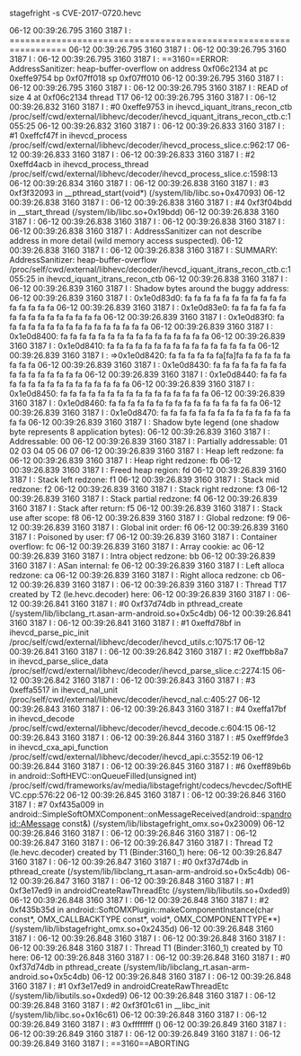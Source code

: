 stagefright -s CVE-2017-0720.hevc

06-12 00:39:26.795  3160  3187 I         : =================================================================
06-12 00:39:26.795  3160  3187 I         :
06-12 00:39:26.795  3160  3187 I         :
06-12 00:39:26.795  3160  3187 I         : ==3160==ERROR: AddressSanitizer: heap-buffer-overflow on address 0xf06c2134 at pc 0xeffe9754 bp 0xf07ff018 sp 0xf07ff010
06-12 00:39:26.795  3160  3187 I         :
06-12 00:39:26.795  3160  3187 I         :
06-12 00:39:26.795  3160  3187 I         : READ of size 4 at 0xf06c2134 thread T17
06-12 00:39:26.795  3160  3187 I         :
06-12 00:39:26.832  3160  3187 I         :     #0 0xeffe9753 in ihevcd_iquant_itrans_recon_ctb /proc/self/cwd/external/libhevc/decoder/ihevcd_iquant_itrans_recon_ctb.c:1055:25
06-12 00:39:26.832  3160  3187 I         :
06-12 00:39:26.833  3160  3187 I         :     #1 0xeffcf47f in ihevcd_process /proc/self/cwd/external/libhevc/decoder/ihevcd_process_slice.c:962:17
06-12 00:39:26.833  3160  3187 I         :
06-12 00:39:26.833  3160  3187 I         :     #2 0xeffd4acb in ihevcd_process_thread /proc/self/cwd/external/libhevc/decoder/ihevcd_process_slice.c:1598:13
06-12 00:39:26.834  3160  3187 I         :
06-12 00:39:26.838  3160  3187 I         :     #3 0xf3f32093 in __pthread_start(void*) (/system/lib/libc.so+0x47093)
06-12 00:39:26.838  3160  3187 I         :
06-12 00:39:26.838  3160  3187 I         :     #4 0xf3f04bdd in __start_thread (/system/lib/libc.so+0x19bdd)
06-12 00:39:26.838  3160  3187 I         :
06-12 00:39:26.838  3160  3187 I         :
06-12 00:39:26.838  3160  3187 I         :
06-12 00:39:26.838  3160  3187 I         : AddressSanitizer can not describe address in more detail (wild memory access suspected).
06-12 00:39:26.838  3160  3187 I         :
06-12 00:39:26.838  3160  3187 I         : SUMMARY: AddressSanitizer: heap-buffer-overflow /proc/self/cwd/external/libhevc/decoder/ihevcd_iquant_itrans_recon_ctb.c:1055:25 in ihevcd_iquant_itrans_recon_ctb
06-12 00:39:26.838  3160  3187 I         :
06-12 00:39:26.839  3160  3187 I         : Shadow bytes around the buggy address:
06-12 00:39:26.839  3160  3187 I         :   0x1e0d83d0: fa fa fa fa fa fa fa fa fa fa fa fa fa fa fa fa
06-12 00:39:26.839  3160  3187 I         :   0x1e0d83e0: fa fa fa fa fa fa fa fa fa fa fa fa fa fa fa fa
06-12 00:39:26.839  3160  3187 I         :   0x1e0d83f0: fa fa fa fa fa fa fa fa fa fa fa fa fa fa fa fa
06-12 00:39:26.839  3160  3187 I         :   0x1e0d8400: fa fa fa fa fa fa fa fa fa fa fa fa fa fa fa fa
06-12 00:39:26.839  3160  3187 I         :   0x1e0d8410: fa fa fa fa fa fa fa fa fa fa fa fa fa fa fa fa
06-12 00:39:26.839  3160  3187 I         : =>0x1e0d8420: fa fa fa fa fa fa[fa]fa fa fa fa fa fa fa fa fa
06-12 00:39:26.839  3160  3187 I         :   0x1e0d8430: fa fa fa fa fa fa fa fa fa fa fa fa fa fa fa fa
06-12 00:39:26.839  3160  3187 I         :   0x1e0d8440: fa fa fa fa fa fa fa fa fa fa fa fa fa fa fa fa
06-12 00:39:26.839  3160  3187 I         :   0x1e0d8450: fa fa fa fa fa fa fa fa fa fa fa fa fa fa fa fa
06-12 00:39:26.839  3160  3187 I         :   0x1e0d8460: fa fa fa fa fa fa fa fa fa fa fa fa fa fa fa fa
06-12 00:39:26.839  3160  3187 I         :   0x1e0d8470: fa fa fa fa fa fa fa fa fa fa fa fa fa fa fa fa
06-12 00:39:26.839  3160  3187 I         : Shadow byte legend (one shadow byte represents 8 application bytes):
06-12 00:39:26.839  3160  3187 I         :   Addressable:           00
06-12 00:39:26.839  3160  3187 I         :   Partially addressable: 01 02 03 04 05 06 07
06-12 00:39:26.839  3160  3187 I         :   Heap left redzone:       fa
06-12 00:39:26.839  3160  3187 I         :   Heap right redzone:      fb
06-12 00:39:26.839  3160  3187 I         :   Freed heap region:       fd
06-12 00:39:26.839  3160  3187 I         :   Stack left redzone:      f1
06-12 00:39:26.839  3160  3187 I         :   Stack mid redzone:       f2
06-12 00:39:26.839  3160  3187 I         :   Stack right redzone:     f3
06-12 00:39:26.839  3160  3187 I         :   Stack partial redzone:   f4
06-12 00:39:26.839  3160  3187 I         :   Stack after return:      f5
06-12 00:39:26.839  3160  3187 I         :   Stack use after scope:   f8
06-12 00:39:26.839  3160  3187 I         :   Global redzone:          f9
06-12 00:39:26.839  3160  3187 I         :   Global init order:       f6
06-12 00:39:26.839  3160  3187 I         :   Poisoned by user:        f7
06-12 00:39:26.839  3160  3187 I         :   Container overflow:      fc
06-12 00:39:26.839  3160  3187 I         :   Array cookie:            ac
06-12 00:39:26.839  3160  3187 I         :   Intra object redzone:    bb
06-12 00:39:26.839  3160  3187 I         :   ASan internal:           fe
06-12 00:39:26.839  3160  3187 I         :   Left alloca redzone:     ca
06-12 00:39:26.839  3160  3187 I         :   Right alloca redzone:    cb
06-12 00:39:26.839  3160  3187 I         :
06-12 00:39:26.839  3160  3187 I         : Thread T17 created by T2 (le.hevc.decoder) here:
06-12 00:39:26.839  3160  3187 I         :
06-12 00:39:26.841  3160  3187 I         :     #0 0xf37d74db in pthread_create (/system/lib/libclang_rt.asan-arm-android.so+0x5c4db)
06-12 00:39:26.841  3160  3187 I         :
06-12 00:39:26.841  3160  3187 I         :     #1 0xeffd78bf in ihevcd_parse_pic_init /proc/self/cwd/external/libhevc/decoder/ihevcd_utils.c:1075:17
06-12 00:39:26.841  3160  3187 I         :
06-12 00:39:26.842  3160  3187 I         :     #2 0xeffbb8a7 in ihevcd_parse_slice_data /proc/self/cwd/external/libhevc/decoder/ihevcd_parse_slice.c:2274:15
06-12 00:39:26.842  3160  3187 I         :
06-12 00:39:26.843  3160  3187 I         :     #3 0xeffa5517 in ihevcd_nal_unit /proc/self/cwd/external/libhevc/decoder/ihevcd_nal.c:405:27
06-12 00:39:26.843  3160  3187 I         :
06-12 00:39:26.843  3160  3187 I         :     #4 0xeffa17bf in ihevcd_decode /proc/self/cwd/external/libhevc/decoder/ihevcd_decode.c:604:15
06-12 00:39:26.843  3160  3187 I         :
06-12 00:39:26.844  3160  3187 I         :     #5 0xeff9fde3 in ihevcd_cxa_api_function /proc/self/cwd/external/libhevc/decoder/ihevcd_api.c:3552:19
06-12 00:39:26.844  3160  3187 I         :
06-12 00:39:26.845  3160  3187 I         :     #6 0xeff89b6b in android::SoftHEVC::onQueueFilled(unsigned int) /proc/self/cwd/frameworks/av/media/libstagefright/codecs/hevcdec/SoftHEVC.cpp:576:22
06-12 00:39:26.845  3160  3187 I         :
06-12 00:39:26.846  3160  3187 I         :     #7 0xf435a009 in android::SimpleSoftOMXComponent::onMessageReceived(android::sp<android::AMessage> const&) (/system/lib/libstagefright_omx.so+0x23009)
06-12 00:39:26.846  3160  3187 I         :
06-12 00:39:26.846  3160  3187 I         :
06-12 00:39:26.847  3160  3187 I         :
06-12 00:39:26.847  3160  3187 I         : Thread T2 (le.hevc.decoder) created by T1 (Binder:3160_1) here:
06-12 00:39:26.847  3160  3187 I         :
06-12 00:39:26.847  3160  3187 I         :     #0 0xf37d74db in pthread_create (/system/lib/libclang_rt.asan-arm-android.so+0x5c4db)
06-12 00:39:26.847  3160  3187 I         :
06-12 00:39:26.848  3160  3187 I         :     #1 0xf3e17ed9 in androidCreateRawThreadEtc (/system/lib/libutils.so+0xded9)
06-12 00:39:26.848  3160  3187 I         :
06-12 00:39:26.848  3160  3187 I         :     #2 0xf435b35d in android::SoftOMXPlugin::makeComponentInstance(char const*, OMX_CALLBACKTYPE const*, void*, OMX_COMPONENTTYPE**) (/system/lib/libstagefright_omx.so+0x2435d)
06-12 00:39:26.848  3160  3187 I         :
06-12 00:39:26.848  3160  3187 I         :
06-12 00:39:26.848  3160  3187 I         :
06-12 00:39:26.848  3160  3187 I         : Thread T1 (Binder:3160_1) created by T0 here:
06-12 00:39:26.848  3160  3187 I         :
06-12 00:39:26.848  3160  3187 I         :     #0 0xf37d74db in pthread_create (/system/lib/libclang_rt.asan-arm-android.so+0x5c4db)
06-12 00:39:26.848  3160  3187 I         :
06-12 00:39:26.848  3160  3187 I         :     #1 0xf3e17ed9 in androidCreateRawThreadEtc (/system/lib/libutils.so+0xded9)
06-12 00:39:26.848  3160  3187 I         :
06-12 00:39:26.848  3160  3187 I         :     #2 0xf3f01c61 in __libc_init (/system/lib/libc.so+0x16c61)
06-12 00:39:26.848  3160  3187 I         :
06-12 00:39:26.849  3160  3187 I         :     #3 0xffffffff  (<unknown module>)
06-12 00:39:26.849  3160  3187 I         :
06-12 00:39:26.849  3160  3187 I         :
06-12 00:39:26.849  3160  3187 I         :
06-12 00:39:26.849  3160  3187 I         : ==3160==ABORTING